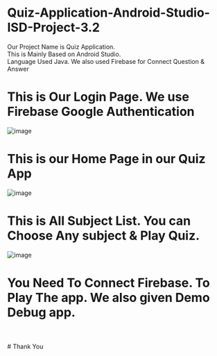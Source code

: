 # Quiz-Application-Android-Studio-ISD-Project-3.2
Our Project Name is Quiz Application.<br>
This is Mainly Based on Android Studio. <br>
Language Used Java.
We also used Firebase for Connect Question & Answer

# This is Our Login Page. We use Firebase Google Authentication
![image](https://github.com/Sowpnil-Roy/Quiz-Application-Android-Studio-ISD-Project-3.2/assets/86656724/3bc58731-b25c-412c-bf32-3d18bfa694fb)

# This is our Home Page in our Quiz App
![image](https://github.com/Sowpnil-Roy/Quiz-Application-Android-Studio-ISD-Project-3.2/assets/86656724/c096b1dc-441e-4b9c-af88-1e651a2d4552)

# This is All Subject List. You can Choose Any subject & Play Quiz.
![image](https://github.com/Sowpnil-Roy/Quiz-Application-Android-Studio-ISD-Project-3.2/assets/86656724/d3aefe40-67a0-41fc-88c3-c3c66c1d2246)


# You Need To Connect Firebase. To Play The app. We also given Demo Debug app. 


<br>
<br>
# Thank You
